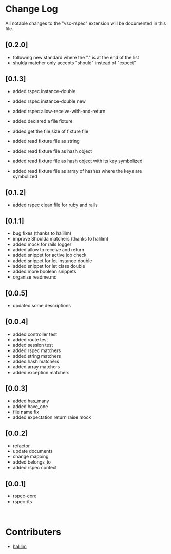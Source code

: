 # Change Log

All notable changes to the "vsc-rspec" extension will be documented in this file.

## [0.2.0]

- following new standard where the "." is at the end of the list
- shulda matcher only accepts "should" instead of "expect"

## [0.1.3]

- added rspec instance-double
- added rspec instance-double new
- added rspec allow-receive-with-and-return

- added declared a file fixture
- added get the file size of fixture file
- added read fixture file as string
- added read fixture file as hash object
- added read fixture file as hash object with its key symbolized
- added read fixture file as array of hashes where the keys are symbolized

## [0.1.2]

- added rspec clean file for ruby and rails

## [0.1.1]

- bug fixes (thanks to halilim)
- improve Shoulda matchers (thanks to halilim)
- added mock for rails logger
- added allow to receive and return
- added snippet for active job check
- added snippet for let instance double
- added snippet for let class double
- added more boolean snippets
- organize readme.md

## [0.0.5]

- updated some descriptions

## [0.0.4]

- added controller test
- added route test
- added session test
- added rspec matchers
- added string matchers
- added hash matchers
- added array matchers
- added exception matchers

## [0.0.3]

- added has_many
- added have_one
- file name fix
- added expectation return raise mock

## [0.0.2]

- refactor
- update documents
- change mapping
- added belongs_to
- added rspec context

## [0.0.1]

- rspec-core
- rspec-its

<br />

# Contributers

* [halilim](https://github.com/halilim)
